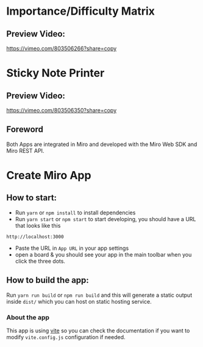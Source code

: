 # Importance/Difficulty Matrix
## Preview Video:
https://vimeo.com/803506266?share=copy

# Sticky Note Printer
## Preview Video:
https://vimeo.com/803506350?share=copy

## Foreword
Both Apps are integrated in Miro and developed with the Miro Web SDK and Miro REST API.

# Create Miro App

## How to start:

- Run `yarn` or `npm install` to install dependencies
- Run `yarn start` or `npm start` to start developing, you should have a URL
  that looks like this

```
http://localhost:3000
```

- Paste the URL in `App URL` in your app settings
- open a board & you should see your app in the main toolbar when you click the
  three dots.

## How to build the app:

Run `yarn run build` or `npm run build` and this will generate a static output
inside `dist/` which you can host on static hosting service.

### About the app

This app is using [vite](https://vitejs.dev/) so you can check the documentation
if you want to modify `vite.config.js` configuration if needed.
